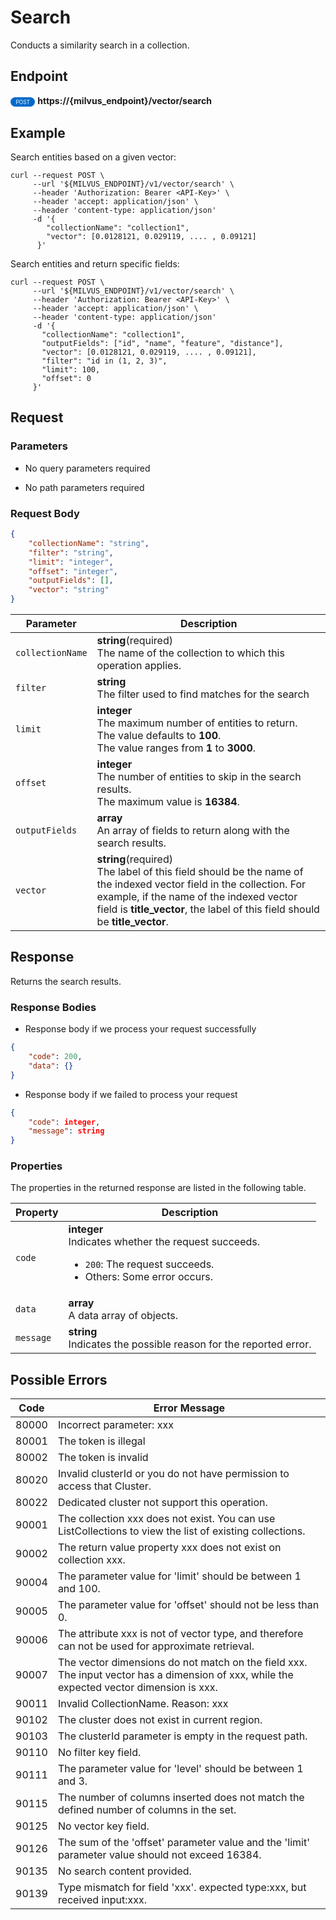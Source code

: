 # Search

Conducts a similarity search in a collection. 

## Endpoint

<div>
    <div style="display: inline-block; background: #026aca; font-size: 0.6em; border-radius: 10px; color: #ffffff; padding: 0.3em 1em;">
        <span>POST</span>
    </div>
    <span style="font-weight: bold;">  https://{milvus_endpoint}/vector/search</span>
</div>

## Example


Search entities based on a given vector:

```shell
curl --request POST \
     --url '${MILVUS_ENDPOINT}/v1/vector/search' \
     --header 'Authorization: Bearer <API-Key>' \
     --header 'accept: application/json' \
     --header 'content-type: application/json'
     -d '{
        "collectionName": "collection1",
        "vector": [0.0128121, 0.029119, .... , 0.09121]
      }'
```

Search entities and return specific fields:

```shell
curl --request POST \
     --url '${MILVUS_ENDPOINT}/v1/vector/search' \
     --header 'Authorization: Bearer <API-Key>' \
     --header 'accept: application/json' \
     --header 'content-type: application/json'
     -d '{
       "collectionName": "collection1",
       "outputFields": ["id", "name", "feature", "distance"],
       "vector": [0.0128121, 0.029119, .... , 0.09121],
       "filter": "id in (1, 2, 3)",
       "limit": 100,
       "offset": 0
     }'
```



## Request

### Parameters

- No query parameters required

- No path parameters required

### Request Body

```json
{
    "collectionName": "string",
    "filter": "string",
    "limit": "integer",
    "offset": "integer",
    "outputFields": [],
    "vector": "string"
}
```

| Parameter        | Description                                                                               |
|------------------|-------------------------------------------------------------------------------------------|
| `collectionName`  | **string**(required)<br>The name of the collection to which this operation applies.|
| `filter`  | **string**<br>The filter used to find matches for the search|
| `limit`  | **integer**<br>The maximum number of entities to return.<br>The value defaults to **100**.<br>The value ranges from **1** to **3000**.|
| `offset`  | **integer**<br>The number of entities to skip in the search results.<br>The maximum value is **16384**.|
| `outputFields`  | **array**<br>An array of fields to return along with the search results.|
| `vector`  | **string**(required)<br>The label of this field should be the name of the indexed vector field in the collection. For example, if the name of the indexed vector field is **title_vector**, the label of this field should be **title_vector**.|

## Response

Returns the search results.

### Response Bodies

- Response body if we process your request successfully

```json
{
    "code": 200,
    "data": {}
}
```

- Response body if we failed to process your request

```json
{
    "code": integer,
    "message": string
}
```

### Properties

The properties in the returned response are listed in the following table.

| Property | Description                                                                                                                                 |
|----------|---------------------------------------------------------------------------------------------------------------------------------------------|
| `code`   | **integer**<br>Indicates whether the request succeeds.<br><ul><li>`200`: The request succeeds.</li><li>Others: Some error occurs.</li></ul> |
| `data`  | **array**<br>A data array of objects. |
| `message`  | **string**<br>Indicates the possible reason for the reported error. |

## Possible Errors

| Code | Error Message |
| ---- | ------------- |
| 80000 | Incorrect parameter: xxx |
| 80001 | The token is illegal |
| 80002 | The token is invalid |
| 80020 | Invalid clusterId or you do not have permission to access that Cluster. |
| 80022 | Dedicated cluster not support this operation. |
| 90001 | The collection xxx does not exist. You can use ListCollections to view the list of existing collections. |
| 90002 | The return value property xxx does not exist on collection xxx. |
| 90004 | The parameter value for 'limit' should be between 1 and 100. |
| 90005 | The parameter value for 'offset' should not be less than 0. |
| 90006 | The attribute xxx is not of vector type, and therefore can not be used for approximate retrieval. |
| 90007 | The vector dimensions do not match on the field xxx. The input vector has a dimension of xxx, while the expected vector dimension is xxx. |
| 90011 | Invalid CollectionName. Reason: xxx |
| 90102 | The cluster does not exist in current region. |
| 90103 | The clusterId parameter is empty in the request path. |
| 90110 | No filter key field. |
| 90111 | The parameter value for 'level' should be between 1 and 3. |
| 90115 | The number of columns inserted does not match the defined number of columns in the set. |
| 90125 | No vector key field. |
| 90126 | The sum of the 'offset' parameter value and the 'limit' parameter value should not exceed 16384. |
| 90135 | No search content provided. |
| 90139 | Type mismatch for field 'xxx'. expected type:xxx, but received input:xxx. |
